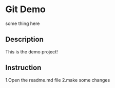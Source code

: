 # Git Demo
some thing here

## Description
This is the demo project!

## Instruction
1.Open the readme.md file
2.make some changes